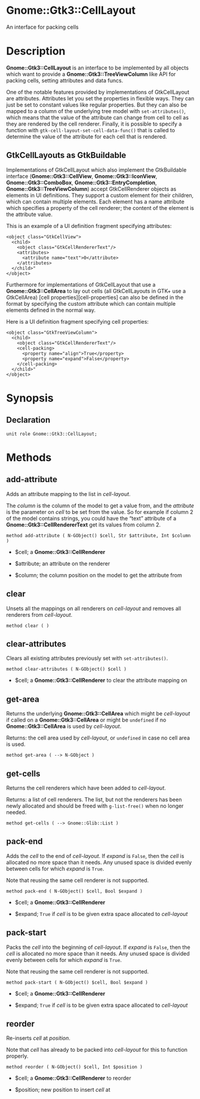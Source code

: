 Gnome::Gtk3::CellLayout
=======================

An interface for packing cells

Description
===========

**Gnome::Gtk3::CellLayout** is an interface to be implemented by all objects which want to provide a **Gnome::Gtk3::TreeViewColumn** like API for packing cells, setting attributes and data funcs.

One of the notable features provided by implementations of GtkCellLayout are attributes. Attributes let you set the properties in flexible ways. They can just be set to constant values like regular properties. But they can also be mapped to a column of the underlying tree model with `set-attributes()`, which means that the value of the attribute can change from cell to cell as they are rendered by the cell renderer. Finally, it is possible to specify a function with `gtk-cell-layout-set-cell-data-func()` that is called to determine the value of the attribute for each cell that is rendered.

GtkCellLayouts as GtkBuildable
------------------------------

Implementations of GtkCellLayout which also implement the GtkBuildable interface (**Gnome::Gtk3::CellView**, **Gnome::Gtk3::IconView**, **Gnome::Gtk3::ComboBox**, **Gnome::Gtk3::EntryCompletion**, **Gnome::Gtk3::TreeViewColumn**) accept GtkCellRenderer objects as <child> elements in UI definitions. They support a custom <attributes> element for their children, which can contain multiple <attribute> elements. Each <attribute> element has a name attribute which specifies a property of the cell renderer; the content of the element is the attribute value.

This is an example of a UI definition fragment specifying attributes:

    <object class="GtkCellView">
      <child>
        <object class="GtkCellRendererText"/>
        <attributes>
          <attribute name="text">0</attribute>
        </attributes>
      </child>"
    </object>

Furthermore for implementations of GtkCellLayout that use a **Gnome::Gtk3::CellArea** to lay out cells (all GtkCellLayouts in GTK+ use a GtkCellArea) [cell properties][cell-properties] can also be defined in the format by specifying the custom <cell-packing> attribute which can contain multiple <property> elements defined in the normal way.

Here is a UI definition fragment specifying cell properties:

    <object class="GtkTreeViewColumn">
      <child>
        <object class="GtkCellRendererText"/>
        <cell-packing>
          <property name="align">True</property>
          <property name="expand">False</property>
        </cell-packing>
      </child>"
    </object>

Synopsis
========

Declaration
-----------

    unit role Gnome::Gtk3::CellLayout;

Methods
=======

add-attribute
-------------

Adds an attribute mapping to the list in *cell-layout*.

The *column* is the column of the model to get a value from, and the *attribute* is the parameter on *cell* to be set from the value. So for example if column 2 of the model contains strings, you could have the “text” attribute of a **Gnome::Gtk3::CellRendererText** get its values from column 2.

    method add-attribute ( N-GObject() $cell, Str $attribute, Int $column )

  * $cell; a **Gnome::Gtk3::CellRenderer**

  * $attribute; an attribute on the renderer

  * $column; the column position on the model to get the attribute from

clear
-----

Unsets all the mappings on all renderers on *cell-layout* and removes all renderers from *cell-layout*.

    method clear ( )

clear-attributes
----------------

Clears all existing attributes previously set with `set-attributes()`.

    method clear-attributes ( N-GObject() $cell )

  * $cell; a **Gnome::Gtk3::CellRenderer** to clear the attribute mapping on

get-area
--------

Returns the underlying **Gnome::Gtk3::CellArea** which might be *cell-layout* if called on a **Gnome::Gtk3::CellArea** or might be `undefined` if no **Gnome::Gtk3::CellArea** is used by *cell-layout*.

Returns: the cell area used by *cell-layout*, or `undefined` in case no cell area is used.

    method get-area ( --> N-GObject )

get-cells
---------

Returns the cell renderers which have been added to *cell-layout*.

Returns: a list of cell renderers. The list, but not the renderers has been newly allocated and should be freed with `g-list-free()` when no longer needed.

    method get-cells ( --> Gnome::Glib::List )

pack-end
--------

Adds the *cell* to the end of *cell-layout*. If *expand* is `False`, then the *cell* is allocated no more space than it needs. Any unused space is divided evenly between cells for which *expand* is `True`.

Note that reusing the same cell renderer is not supported.

    method pack-end ( N-GObject() $cell, Bool $expand )

  * $cell; a **Gnome::Gtk3::CellRenderer**

  * $expand; `True` if *cell* is to be given extra space allocated to *cell-layout*

pack-start
----------

Packs the *cell* into the beginning of *cell-layout*. If *expand* is `False`, then the *cell* is allocated no more space than it needs. Any unused space is divided evenly between cells for which *expand* is `True`.

Note that reusing the same cell renderer is not supported.

    method pack-start ( N-GObject() $cell, Bool $expand )

  * $cell; a **Gnome::Gtk3::CellRenderer**

  * $expand; `True` if *cell* is to be given extra space allocated to *cell-layout*

reorder
-------

Re-inserts *cell* at *position*.

Note that *cell* has already to be packed into *cell-layout* for this to function properly.

    method reorder ( N-GObject() $cell, Int $position )

  * $cell; a **Gnome::Gtk3::CellRenderer** to reorder

  * $position; new position to insert *cell* at

